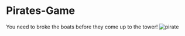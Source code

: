 # Pirates-Game
You need to broke the boats before they come up to the tower! 
![pirate](https://user-images.githubusercontent.com/42698693/177436642-11a53676-1006-490f-b862-e953a240c704.PNG)
